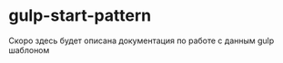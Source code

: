 # gulp-start-pattern
Скоро здесь будет описана документация по работе с данным gulp шаблоном
<!-- <script type="text/javascript">
    var $scrollToTop = document.getElementById('scroll-to-top');
    (window.onscroll = function() {
      window.requestAnimationFrame(function() {
        $scrollToTop.style.display = (window.pageYOffset > window.innerHeight) ? 'block' : 'none';
      })
    })();
    $scrollToTop.onclick = function() {
      window.scrollTo(0, 0);
      return false;
    };
  </script>
   -->